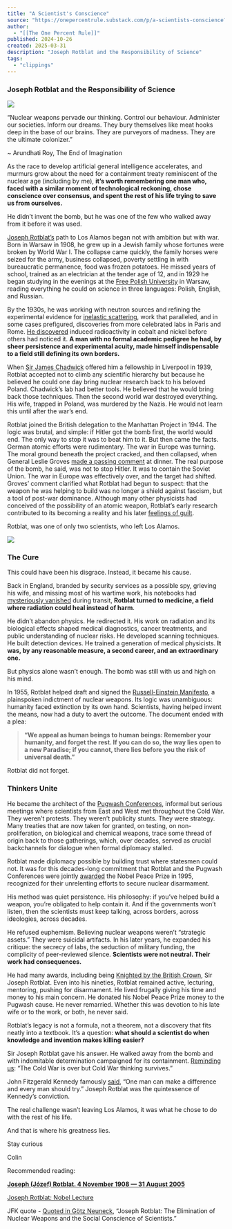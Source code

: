 ```yaml
---
title: "A Scientist's Conscience"
source: "https://onepercentrule.substack.com/p/a-scientists-conscience?publication_id=3028809&post_id=160254621&isFreemail=true&r=7br8e&triedRedirect=true"
author:
  - "[[The One Percent Rule]]"
published: 2024-10-26
created: 2025-03-31
description: "Joseph Rotblat and the Responsibility of Science"
tags:
  - "clippings"
---
```

### Joseph Rotblat and the Responsibility of Science

![](https://substackcdn.com/image/fetch/w_1456,c_limit,f_auto,q_auto:good,fl_progressive:steep/https%3A%2F%2Fsubstack-post-media.s3.amazonaws.com%2Fpublic%2Fimages%2Ff23c863c-bd79-4810-827a-47f55e001afe_687x612.png)

“Nuclear weapons pervade our thinking. Control our behaviour. Administer our societies. Inform our dreams. They bury themselves like meat hooks deep in the base of our brains. They are purveyors of madness. They are the ultimate colonizer.”

~ Arundhati Roy, The End of Imagination

As the race to develop artificial general intelligence accelerates, and murmurs grow about the need for a containment treaty reminiscent of the nuclear age (including by me), **it’s worth remembering one man who, faced with a similar moment of technological reckoning, chose conscience over consensus, and spent the rest of his life trying to save us from ourselves.**

He didn’t invent the bomb, but he was one of the few who walked away from it before it was used.

[Joseph Rotblat’s](https://en.wikipedia.org/wiki/Joseph_Rotblat) path to Los Alamos began not with ambition but with war. Born in Warsaw in 1908, he grew up in a Jewish family whose fortunes were broken by World War I. The collapse came quickly, the family horses were seized for the army, business collapsed, poverty settling in with bureaucratic permanence, food was frozen potatoes. He missed years of school, trained as an electrician at the tender age of 12, and in 1929 he began studying in the evenings at the [Free Polish University](https://en.wikipedia.org/wiki/Free_Polish_University) in Warsaw, reading everything he could on science in three languages: Polish, English, and Russian.

By the 1930s, he was working with neutron sources and refining the experimental evidence for [inelastic scattering](https://en.wikipedia.org/wiki/Inelastic_scattering), work that paralleled, and in some cases prefigured, discoveries from more celebrated labs in Paris and Rome. [He discovered](https://www.nature.com/articles/143852a0) induced radioactivity in cobalt and nickel before others had noticed it. **A man with no formal academic pedigree he had, by sheer persistence and experimental acuity, made himself indispensable to a field still defining its own borders.**

When [Sir James Chadwick](https://en.wikipedia.org/wiki/James_Chadwick) offered him a fellowship in Liverpool in 1939, Rotblat accepted not to climb any scientific hierarchy but because he believed he could one day bring nuclear research back to his beloved Poland. Chadwick’s lab had better tools. He believed that he would bring back those techniques. Then the second world war destroyed everything. His wife, trapped in Poland, was murdered by the Nazis. He would not learn this until after the war’s end.

Rotblat joined the British delegation to the Manhattan Project in 1944. The logic was brutal, and simple: if Hitler got the bomb first, the world would end. The only way to stop it was to beat him to it. But then came the facts. German atomic efforts were rudimentary. The war in Europe was turning. The moral ground beneath the project cracked, and then collapsed, when General Leslie Groves [made a passing comment](https://losalamosreporter.com/2023/07/19/the-real-purpose-in-making-the-bomb-was-to-subdue-the-soviets-now-its-happening-again-on-a-vast-scale-scale-why-july-22-at-fuller-lodge/) at dinner. The real purpose of the bomb, he said, was not to stop Hitler. It was to contain the Soviet Union. The war in Europe was effectively over, and the target had shifted. Groves’ comment clarified what Rotblat had begun to suspect: that the weapon he was helping to build was no longer a shield against fascism, but a tool of post-war dominance. Although many other physicists had conceived of the possibility of an atomic weapon, Rotblat’s early research contributed to its becoming a reality and his later [feelings of guilt](https://ahf.nuclearmuseum.org/voices/oral-histories/joseph-rotblats-interview).

Rotblat, was one of only two scientists, who left Los Alamos.

![](https://substackcdn.com/image/fetch/w_1456,c_limit,f_auto,q_auto:good,fl_progressive:steep/https%3A%2F%2Fsubstack-post-media.s3.amazonaws.com%2Fpublic%2Fimages%2F9314e8bf-e816-4bb7-874b-40d0d32b3538_1102x138.png)

### The Cure

This could have been his disgrace. Instead, it became his cause.

Back in England, branded by security services as a possible spy, grieving his wife, and missing most of his wartime work, his notebooks had [mysteriously vanished](https://royalsocietypublishing.org/doi/epdf/10.1098/rsbm.2007.0023) during transit, **Rotblat turned to medicine, a field where radiation could heal instead of harm**.

He didn’t abandon physics. He redirected it. His work on radiation and its biological effects shaped medical diagnostics, cancer treatments, and public understanding of nuclear risks. He developed scanning techniques. He built detection devices. He trained a generation of medical physicists. **It was, by any reasonable measure, a second career, and an extraordinary one.**

But physics alone wasn’t enough. The bomb was still with us and high on his mind.

In 1955, Rotblat helped draft and signed the [Russell-Einstein Manifesto](https://ahf.nuclearmuseum.org/ahf/key-documents/russell-einstein-manifesto/), a plainspoken indictment of nuclear weapons. Its logic was unambiguous: humanity faced extinction by its own hand. Scientists, having helped invent the means, now had a duty to avert the outcome. The document ended with a plea:

> **“We appeal as human beings to human beings: Remember your humanity, and forget the rest. If you can do so, the way lies open to a new Paradise; if you cannot, there lies before you the risk of universal death.”**

Rotblat did not forget.

### Thinkers Unite

He became the architect of the [Pugwash Conferences](https://en.wikipedia.org/wiki/Pugwash_Conferences_on_Science_and_World_Affairs), informal but serious meetings where scientists from East and West met throughout the Cold War. They weren’t protests. They weren’t publicity stunts. They were strategy. Many treaties that are now taken for granted, on testing, on non-proliferation, on biological and chemical weapons, trace some thread of origin back to those gatherings, which, over decades, served as crucial backchannels for dialogue when formal diplomacy stalled.

Rotblat made diplomacy possible by building trust where statesmen could not. It was for this decades-long commitment that Rotblat and the Pugwash Conferences were jointly [awarded](https://www.nobelprize.org/prizes/peace/1995/rotblat/facts/) the Nobel Peace Prize in 1995, recognized for their unrelenting efforts to secure nuclear disarmament.

His method was quiet persistence. His philosophy: if you’ve helped build a weapon, you’re obligated to help contain it. And if the governments won’t listen, then the scientists must keep talking, across borders, across ideologies, across decades.

He refused euphemism. Believing nuclear weapons weren’t “strategic assets.” They were suicidal artifacts. In his later years, he expanded his critique: the secrecy of labs, the seduction of military funding, the complicity of peer-reviewed silence. **Scientists were not neutral. Their work had consequences.**

He had many awards, including being [Knighted by the British Crown](https://en.wikipedia.org/wiki/Joseph_Rotblat#Awards_and_honours), Sir Joseph Rotblat. Even into his nineties, Rotblat remained active, lecturing, mentoring, pushing for disarmament. He lived frugally giving his time and money to his main concern. He donated his Nobel Peace Prize money to the Pugwash cause. He never remarried. Whether this was devotion to his late wife or to the work, or both, he never said.

Rotblat’s legacy is not a formula, not a theorem, not a discovery that fits neatly into a textbook. It’s a question: **what should a scientist do when knowledge and invention makes killing easier?**

Sir Joseph Rotblat gave his answer. He walked away from the bomb and with indomitable determination campaigned for its containment. [Reminding us](https://www.nobelprize.org/prizes/peace/1995/rotblat/lecture/): “The Cold War is over but Cold War thinking survives.”

John Fitzgerald Kennedy famously [said](https://onlinelibrary.wiley.com/doi/abs/10.1002/9783527611263.ch35), “One man can make a difference and every man should try.” Joseph Rotblat was the quintessence of Kennedy’s conviction.

The real challenge wasn’t leaving Los Alamos, it was what he chose to do with the rest of his life.

And that is where his greatness lies.

Stay curious

Colin

Recommended reading:

**[Joseph (Józef) Rotblat. 4 November 1908 — 31 August 2005](https://royalsocietypublishing.org/doi/10.1098/rsbm.2007.0023)**

[Joseph Rotblat: Nobel Lecture](https://www.nobelprize.org/prizes/peace/1995/rotblat/lecture/)

JFK quote - [Quoted in Götz Neuneck](https://onlinelibrary.wiley.com/doi/abs/10.1002/9783527611263.ch35), “Joseph Rotblat: The Elimination of Nuclear Weapons and the Social Conscience of Scientists.”